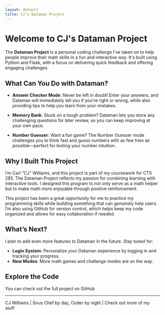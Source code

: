 ```yaml
---
layout: default
title: CJ's Dataman Project
---
```


# Welcome to CJ's Dataman Project

The **Dataman Project** is a personal coding challenge I've taken on to help people improve their math skills in a fun and interactive way. It's built using Python and Flask, with a focus on delivering quick feedback and offering engaging challenges. 

## What Can You Do with Dataman?

- **Answer Checker Mode**: Never be left in doubt! Enter your answers, and Dataman will immediately tell you if you're right or wrong, while also providing tips to help you learn from your mistakes.
  
- **Memory Bank**: Stuck on a tough problem? Dataman lets you store any challenging questions for later review, so you can keep improving at your own pace.

- **Number Guesser**: Want a fun game? The Number Guesser mode challenges you to think fast and guess numbers with as few tries as possible—perfect for testing your number intuition.

## Why I Built This Project

I’m Carl "CJ" Williams, and this project is part of my coursework for CTS 285. The Dataman Project reflects my passion for combining learning with interactive tools. I designed this program to not only serve as a math helper but to make math more enjoyable through positive reinforcement.

This project has been a great opportunity for me to practice my programming skills while building something that can genuinely help users. I’m also using GitHub for version control, which helps keep my code organized and allows for easy collaboration if needed.



## What’s Next?

I plan to add even more features to Dataman in the future. Stay tuned for:
- **Login System**: Personalize your Dataman experience by logging in and tracking your progress.
- **New Modes**: More math games and challenge modes are on the way.

## Explore the Code

You can check out the full project on GitHub 

---
CJ Williams | Sous Chef by day, Coder by night | Check out more of my stuff

